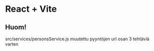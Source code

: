 # React + Vite

## Huom!

src/services/personsService.js muutettu pyyntöjen url osan 3 tehtäviä varten
